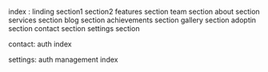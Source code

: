 index :
    linding
    section1
    section2
    features section
    team section
    about section
    services section
    blog section
    achievements section
    gallery section
    adoptin section
    contact section
    settings section



contact:
    auth 
    index

settings:
    auth
    management
    index